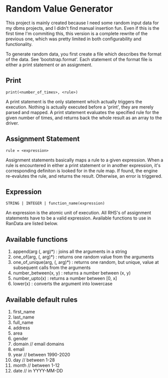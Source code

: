 Random Value Generator
=====================

This project is mainly created because I need some random input data for my 
dbms projects, and I didn't find manual insertion fun. Even if this is the 
first time I'm commiting this, this version is a complete rewrite of the 
previous one, which was pretty limited in both configurability and 
functionality.

To generate random data, you first create a file which describes the format 
of the data. See 'bootstrap.format'. Each statement of the format file is 
either a print statement or an assignment.

## Print
```
print(<number_of_times>, <rule>)
```
A print statement is the only statement which actually triggers the execution. 
Nothing is actually executed before a 'print', they are merely parsed and 
mapped. A print statement evaluates the specified rule for the given number 
of times, and returns back the whole result as an array to the driver.

## Assignment Statement
```
rule = <expression>
```
Assignment statements basically maps a rule to a given expression. When a rule 
is encountered in either a print statement or in another expression, it's 
corresponding definiton is looked for in the rule map. If found, the engine 
re-evalutes the rule, and returns the result. Otherwise, an error is triggered.

## Expression
```
STRING | INTEGER | function_name(expression)
```
An expression is the atomic unit of execution. All RHS's of assignment 
statements have to be a valid expression. Available functions to use in RanData 
are listed below.

## Available functions

1. append(arg (, arg)*) : joins all the arguments in a string
2. one_of(arg, (, arg)*) : returns one random value from the arguments
3. one_of_unique(arg, (, arg)*) : returns one random, but unique, value 
                        at subsequent calls from the arguments
4. number_between(x, y) : returns a number between (x, y)
5. number_upto(x) : returns a number between [0, x]
6. lower(x) : converts the argument into lowercase

## Available default rules

1. first_name
2. last_name
3. full_name
4. address
5. area
6. gender
7. domain   // email domains
8. email
9. year     // between 1990-2020
10. day     // between 1-28
11. month   // between 1-12
12. date    // in YYYY-MM-DD

